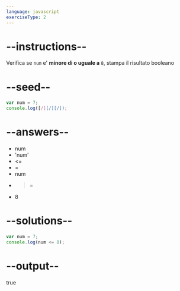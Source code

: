 ```yaml
---
language: javascript
exerciseType: 2
---
```


# --instructions--

Verifica se `num` e' **minore di o uguale a** `8`, stampa il risultato booleano

# --seed--

```javascript
var num = 7;
console.log([/][/][/]);
```

# --answers--

- num 
- 'num'
-  <= 
-  = 
- num
-  >= 
- 8

# --solutions--

```javascript
var num = 7;
console.log(num <= 8);
```

# --output--

true

